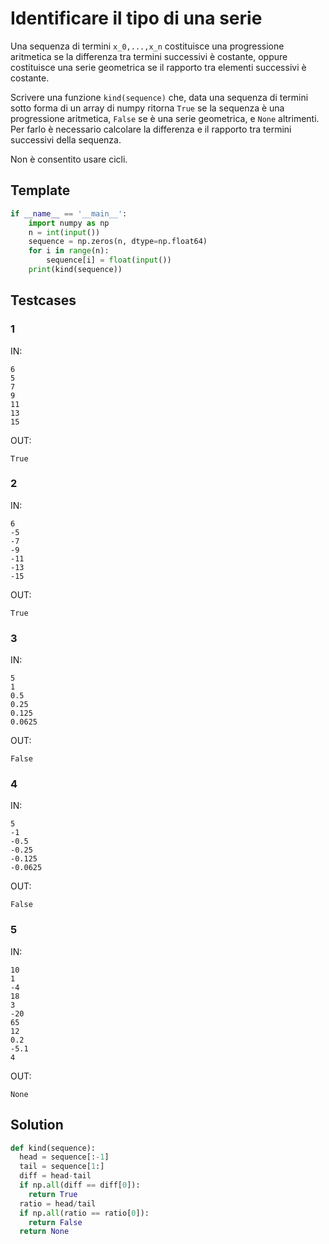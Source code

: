 # Identificare il tipo di una serie

Una sequenza di termini `x_0,...,x_n` costituisce una progressione aritmetica se la differenza tra termini successivi è costante, oppure costituisce una serie geometrica se il rapporto tra elementi successivi è costante.

Scrivere una funzione `kind(sequence)` che, data una sequenza di termini sotto forma di un array di numpy ritorna `True` se la sequenza è una progressione aritmetica, `False` se è una serie geometrica, e `None` altrimenti. Per farlo è necessario calcolare la differenza e il rapporto tra termini successivi della sequenza.

Non è consentito usare cicli.

## Template

```py
if __name__ == '__main__':
    import numpy as np
    n = int(input())
    sequence = np.zeros(n, dtype=np.float64)
    for i in range(n):
        sequence[i] = float(input())
    print(kind(sequence))
```

## Testcases

### 1

IN:
```
6
5
7
9
11
13
15
```

OUT:
```
True
```

### 2

IN:
```
6
-5
-7
-9
-11
-13
-15
```

OUT:
```
True
```

### 3

IN:
```
5
1
0.5
0.25
0.125
0.0625
```

OUT:
```
False
```

### 4

IN:
```
5
-1
-0.5
-0.25
-0.125
-0.0625
```

OUT:
```
False
```

### 5

IN:
```
10
1
-4
18
3
-20
65
12
0.2
-5.1
4
```

OUT:
```
None
```

## Solution

```py
def kind(sequence):
  head = sequence[:-1]
  tail = sequence[1:]
  diff = head-tail
  if np.all(diff == diff[0]):
    return True
  ratio = head/tail
  if np.all(ratio == ratio[0]):
    return False
  return None
```
